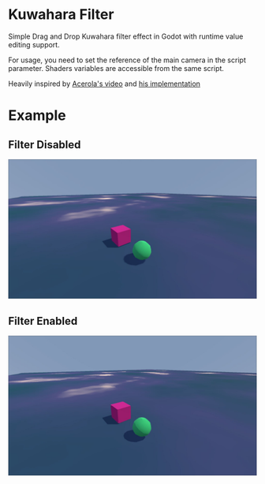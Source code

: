 # Kuwahara Filter

Simple Drag and Drop Kuwahara filter effect in Godot with runtime value editing support.


For usage, you need to set the reference of the main camera in the script parameter.
Shaders variables are accessible from the same script.


Heavily inspired by [Acerola's video](https://www.youtube.com/watch?v=LDhN-JK3U9g) and [his implementation](https://github.com/GarrettGunnell/Post-Processing/tree/main/Assets/Kuwahara%20Filter)


# Example 

## Filter Disabled
![Without Filter](NoFilter.JPG)

## Filter Enabled
![With Filter](WithFilter.JPG)